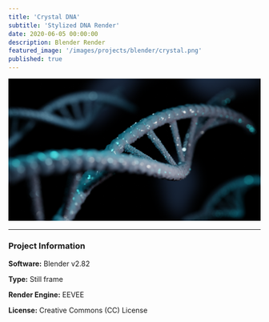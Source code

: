 ```yaml
---
title: 'Crystal DNA'
subtitle: 'Stylized DNA Render'
date: 2020-06-05 00:00:00
description: Blender Render
featured_image: '/images/projects/blender/crystal.png'
published: true
---
```


![](/images/projects/blender/crystal.png)

---

### Project Information

**Software:** Blender v2.82

**Type:** Still frame

**Render Engine:** EEVEE

**License:** Creative Commons (CC) License
